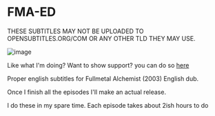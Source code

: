 # FMA-ED

THESE SUBTITLES MAY NOT BE UPLOADED TO OPENSUBTITLES.ORG/COM OR ANY OTHER TLD THEY MAY USE. 

![image](https://github.com/pbanj/FMA-ED/assets/17306233/34cb35c3-4196-4e61-a22d-ad3566bc5f96)


Like what I'm doing? Want to show support? you can do so [here](https://shop.pbanjin.space/product/tip)

Proper english subtitles for Fullmetal Alchemist (2003) English dub.

Once I finish all the episodes I'll make an actual release. 

I do these in my spare time. Each episode takes about 2ish hours to do
